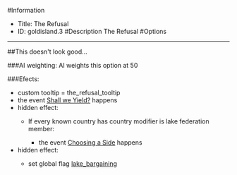 #Information
 - Title: The Refusal
 - ID: goldisland.3
#Description
The Refusal
#Options

___
##This doesn't look good...

###AI weighting:
AI weights this option at 50


###Efects:<ul><li>custom tooltip = the_refusal_tooltip</li><li>the event [Shall we Yield?](../events/shall_we_yield.md) happens</li><li>hidden effect:</li><ul><li>If every known country has country modifier is lake federation member:</li><ul><li>the event [Choosing a Side](../events/choosing_a_side.md) happens</li></ul></ul><li>hidden effect:</li><ul><li>set global flag [lake_bargaining](../flags/lake_bargaining.md)</li></ul></ul>
